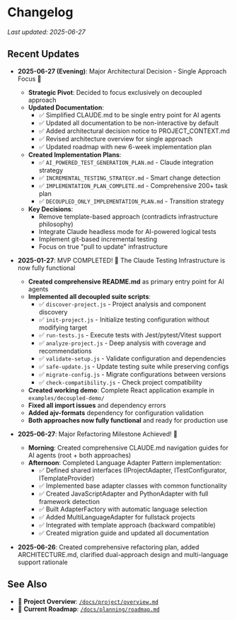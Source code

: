 # Changelog

*Last updated: 2025-06-27*

## Recent Updates

- **2025-06-27 (Evening)**: Major Architectural Decision - Single Approach Focus 🚨
  - **Strategic Pivot**: Decided to focus exclusively on decoupled approach
  - **Updated Documentation**:
    - ✅ Simplified CLAUDE.md to be single entry point for AI agents
    - ✅ Updated all documentation to be non-interactive by default
    - ✅ Added architectural decision notice to PROJECT_CONTEXT.md
    - ✅ Revised architecture overview for single approach
    - ✅ Updated roadmap with new 6-week implementation plan
  - **Created Implementation Plans**:
    - ✅ `AI_POWERED_TEST_GENERATION_PLAN.md` - Claude integration strategy
    - ✅ `INCREMENTAL_TESTING_STRATEGY.md` - Smart change detection
    - ✅ `IMPLEMENTATION_PLAN_COMPLETE.md` - Comprehensive 200+ task plan
    - ✅ `DECOUPLED_ONLY_IMPLEMENTATION_PLAN.md` - Transition strategy
  - **Key Decisions**:
    - Remove template-based approach (contradicts infrastructure philosophy)
    - Integrate Claude headless mode for AI-powered logical tests
    - Implement git-based incremental testing
    - Focus on true "pull to update" infrastructure
    
- **2025-01-27**: MVP COMPLETED! 🎉 The Claude Testing Infrastructure is now fully functional
  - **Created comprehensive README.md** as primary entry point for AI agents
  - **Implemented all decoupled suite scripts**:
    - ✅ `discover-project.js` - Project analysis and component discovery
    - ✅ `init-project.js` - Initialize testing configuration without modifying target
    - ✅ `run-tests.js` - Execute tests with Jest/pytest/Vitest support
    - ✅ `analyze-project.js` - Deep analysis with coverage and recommendations
    - ✅ `validate-setup.js` - Validate configuration and dependencies
    - ✅ `safe-update.js` - Update testing suite while preserving configs
    - ✅ `migrate-config.js` - Migrate configurations between versions
    - ✅ `check-compatibility.js` - Check project compatibility
  - **Created working demo**: Complete React application example in `examples/decoupled-demo/`
  - **Fixed all import issues** and dependency errors
  - **Added ajv-formats** dependency for configuration validation
  - **Both approaches now fully functional** and ready for production use
- **2025-06-27**: Major Refactoring Milestone Achieved! 🎉
  - **Morning**: Created comprehensive CLAUDE.md navigation guides for AI agents (root + both approaches)
  - **Afternoon**: Completed Language Adapter Pattern implementation:
    - ✅ Defined shared interfaces (IProjectAdapter, ITestConfigurator, ITemplateProvider)
    - ✅ Implemented base adapter classes with common functionality
    - ✅ Created JavaScriptAdapter and PythonAdapter with full framework detection
    - ✅ Built AdapterFactory with automatic language selection
    - ✅ Added MultiLanguageAdapter for fullstack projects
    - ✅ Integrated with template approach (backward compatible)
    - ✅ Created migration guide and updated all documentation
- **2025-06-26**: Created comprehensive refactoring plan, added ARCHITECTURE.md, clarified dual-approach design and multi-language support rationale

## See Also
- 📖 **Project Overview**: [`/docs/project/overview.md`](./overview.md)
- 📖 **Current Roadmap**: [`/docs/planning/roadmap.md`](../planning/roadmap.md)
